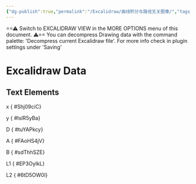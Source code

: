 ```yaml
---
{"dg-publish":true,"permalink":"/Excalidraw/曲线积分与路径无关图像/","tags":["excalidraw"]}
---
```


==⚠  Switch to EXCALIDRAW VIEW in the MORE OPTIONS menu of this document. ⚠== You can decompress Drawing data with the command palette: 'Decompress current Excalidraw file'. For more info check in plugin settings under 'Saving'


# Excalidraw Data
## Text Elements
x
{ #Shj09ciC}


y
{ #IslR5yBa}


D
{ #tuYAPkcy}


A
{ #FAoHS4jV}


B
{ #sdThhSZE}


L1
{ #EP3OylkL}


L2
{ #6tD5OW0l}


